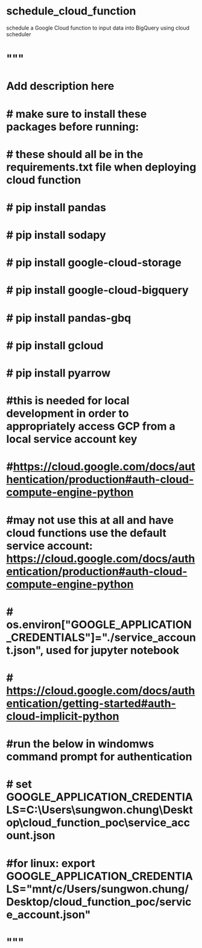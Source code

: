 # schedule_cloud_function
schedule a Google Cloud function to input data into BigQuery using cloud scheduler 
# """
# Add description here

# # make sure to install these packages before running:
# # these should all be in the requirements.txt file when deploying cloud function
# # pip install pandas
# # pip install sodapy
# # pip install google-cloud-storage
# # pip install google-cloud-bigquery
# # pip install pandas-gbq
# # pip install gcloud
# # pip install pyarrow

# #this is needed for local development in order to appropriately access GCP from a local service account key
# #https://cloud.google.com/docs/authentication/production#auth-cloud-compute-engine-python
# #may not use this at all and have cloud functions use the default service account: https://cloud.google.com/docs/authentication/production#auth-cloud-compute-engine-python
# # os.environ["GOOGLE_APPLICATION_CREDENTIALS"]="./service_account.json", used for jupyter notebook
# # https://cloud.google.com/docs/authentication/getting-started#auth-cloud-implicit-python

# #run the below in windomws command prompt for authentication
# # set GOOGLE_APPLICATION_CREDENTIALS=C:\Users\sungwon.chung\Desktop\cloud_function_poc\service_account.json
# #for linux: export GOOGLE_APPLICATION_CREDENTIALS="mnt/c/Users/sungwon.chung/Desktop/cloud_function_poc/service_account.json"

# """